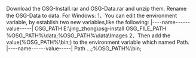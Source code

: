 Download the OSG-Install.rar and OSG-Data.rar and unzip them. Rename the OSG-Data to data.
For Windows:
1、You can edit the environment variable, by establish two new variables,like the following:
<bash>
|----name------value-----|
OSG_PATH     E:\jing_zhong\osg-install
OSG_FILE_PATH %OSG_PATH%\data;%OSG_PATH%\data\Images
 </bash>
 2、Then add the value(%OSG_PATH%\bin;) to the environment variable which named Path.
 <bash>
|----name------value-----|
Path ...;%OSG_PATH%\bin;
 </bash>
